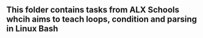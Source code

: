 ## This folder contains tasks from ALX Schools whcih aims to teach loops, condition and parsing in Linux Bash
